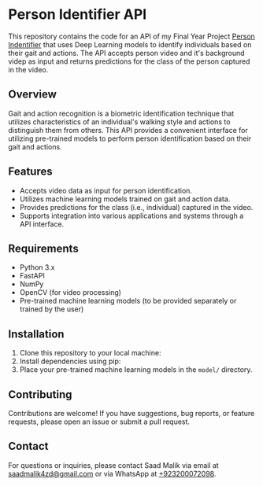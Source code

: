 # Person Identifier API

This repository contains the code for an API of my Final Year Project [Person Indentifier](https://github.com/saad4zd/person-identifier-fyp) that uses Deep Learning models to identify individuals based on their gait and actions. The API accepts person video and it's background videp as input and returns predictions for the class of the person captured in the video.

## Overview

Gait and action recognition is a biometric identification technique that utilizes characteristics of an individual's walking style and actions to distinguish them from others. This API provides a convenient interface for utilizing pre-trained models to perform person identification based on their gait and actions.

## Features

- Accepts video data as input for person identification.
- Utilizes machine learning models trained on gait and action data.
- Provides predictions for the class (i.e., individual) captured in the video.
- Supports integration into various applications and systems through a API interface.

## Requirements

- Python 3.x
- FastAPI
- NumPy
- OpenCV (for video processing)
- Pre-trained machine learning models (to be provided separately or trained by the user)

## Installation

1. Clone this repository to your local machine:
2. Install dependencies using pip:
3. Place your pre-trained machine learning models in the `model/` directory.

## Contributing

Contributions are welcome! If you have suggestions, bug reports, or feature requests, please open an issue or submit a pull request.

## Contact

For questions or inquiries, please contact Saad Malik via email at [saadmalik4zd@gmail.com](mailto:saadmalik4zd@gmail.com) or via WhatsApp at [+923200072098](https://wa.me/923200072098).
